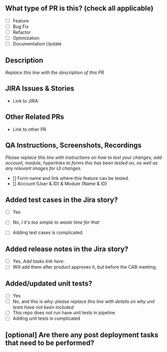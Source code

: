 <!--

     Before submitting a Pull Request, please ensure you've done the following:
     - 👷‍♀️ Create small PRs. In most cases this will be possible.
     - ✅ Provide tests for your changes when possible.
     - 📝 Use descriptive commit messages.
     - 📗 Update any related documentation and include any relevant screenshots.

-->

## What type of PR is this? (check all applicable)

- [ ] Feature
- [ ] Bug Fix
- [ ] Refactor
- [ ] Optimization
- [ ] Documentation Update

## Description

_Replace this line with the description of this PR_

## JIRA Issues & Stories

- Link to JIRA: 

## Other Related PRs

- Link to other PR

## QA Instructions, Screenshots, Recordings

_Please replace this line with instructions on how to test your changes, add account, module, hyperlinks to forms this has been tested on, as well as any relevant
images for UI changes._

- [] Form name and link where this feature can be tested. 
- [] Account (User & ID) & Module (Name & ID)


## Added test cases in the Jira story?

- [ ] Yes
- [ ] No, _I it's too simple to waste time for that_
- [ ] Adding test cases is complicated


## Added release notes in the Jira story?

- [ ] Yes, _Add tasks link here:_
- [ ] Will add them after product approves it, but before the CAB meeting.

## Added/updated unit tests?

- [ ] Yes
- [ ] No, and this is why: _please replace this line with details on why unit tests have not been included_
- [ ] This repo does not run have unit tests in pipeline
- [ ] Adding unit tests is complicated

## [optional] Are there any post deployment tasks that need to be performed?

